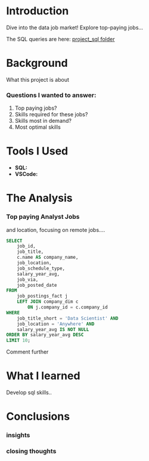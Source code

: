 # Introduction

Dive into the data job market! Explore top-paying jobs...

The SQL queries are here: [project_sql folder](/project_sql)

# Background

What this project is about

### Questions I wanted to answer:

1. Top paying jobs?
2. Skills required for these jobs? 
3. Skills most in demand?
4. Most optimal skills

# Tools I Used

- **SQL:** 
- **VSCode:**

# The Analysis

### Top paying Analyst Jobs 
and location, focusing on remote jobs....

```sql
SELECT
    job_id,
    job_title,
    c.name AS company_name,
    job_location,
    job_schedule_type,
    salary_year_avg,
    job_via,
    job_posted_date
FROM
    job_postings_fact j
    LEFT JOIN company_dim c
        ON j.company_id = c.company_id
WHERE
    job_title_short = 'Data Scientist' AND
    job_location = 'Anywhere' AND
    salary_year_avg IS NOT NULL
ORDER BY salary_year_avg DESC
LIMIT 10;
```
Comment further

# What I learned

Develop sql skills..

# Conclusions

### insights

### closing thoughts
